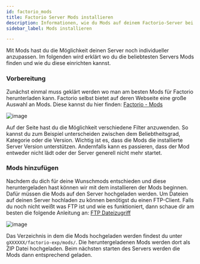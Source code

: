```yaml
---
id: factorio_mods
title: Factorio Server Mods installieren
description: Informationen, wie du Mods auf deinem Factorio-Server bei ZAP-Hosting installieren kannst - ZAP-Hosting.com Dokumentationen
sidebar_label: Mods installieren

---
```




Mit Mods hast du die Möglichkeit deinen Server noch individueller anzupassen. Im folgenden wird erklärt wo du die beliebtesten Servers Mods finden und wie du diese einrichten kannst. 



### Vorbereitung

Zunächst einmal muss geklärt werden wo man am besten Mods für Factorio herunterladen kann. Factorio selbst bietet auf deren Webseite eine große Auswahl an Mods. Diese kannst du hier finden: [Factorio - Mods](https://mods.factorio.com/)

![image](https://user-images.githubusercontent.com/26007280/189889805-3149d961-6fa9-454b-b2f2-fcc341697117.png)

Auf der Seite hast du die Möglichkeit verschiedene Filter anzuwenden. So kannst du zum Beispiel unterscheiden zwischen dem Beliebtheitsgrad, Kategorie oder die Version. Wichtig ist es, dass die Mods die installierte Server Version unterstützen. Andernfalls kann es passieren, dass der Mod entweder nicht lädt oder der Server generell nicht mehr startet. 



### Mods hinzufügen

Nachdem du dich für deine Wunschmods entschieden und diese heruntergeladen hast können wir mit dem installieren der Mods beginnen. Dafür müssen die Mods auf den Server hochgeladen werden. Um Dateien auf deinen Server hochladen zu können benötigst du einen FTP-Client. Falls du noch nicht weißt was FTP ist und wie es funktioniert, dann schaue dir am besten die folgende Anleitung an: [FTP Dateizugriff](https://zap-hosting.com/guides/docs/de/gameserver_ftpaccess/)

![image](https://user-images.githubusercontent.com/26007280/189889840-a14f9b85-9189-4c5a-8070-5c01f64d64c5.png)

Das Verzeichnis in dem die Mods hochgeladen werden findest du unter `gXXXXXX/factorio-exp/mods/`. Die heruntergeladenen Mods werden dort als ZIP Datei hochgeladen. Beim nächsten starten des Servers werden die Mods dann entsprechend geladen.
